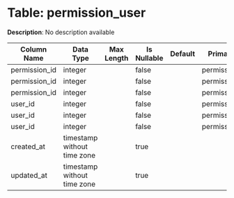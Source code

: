# Table: permission_user

**Description**: No description available

| Column Name | Data Type | Max Length | Is Nullable | Default | Primary Key | Foreign Key |
|-------------|-----------|------------|-------------|---------|-------------|-------------|
| permission_id | integer |  | false |  | permission_user | permissions |
| permission_id | integer |  | false |  | permission_user | permission_user |
| permission_id | integer |  | false |  | permission_user | permission_user |
| user_id | integer |  | false |  | permission_user | permission_user |
| user_id | integer |  | false |  | permission_user | permission_user |
| user_id | integer |  | false |  | permission_user | users |
| created_at | timestamp without time zone |  | true |  |  |  |
| updated_at | timestamp without time zone |  | true |  |  |  |
